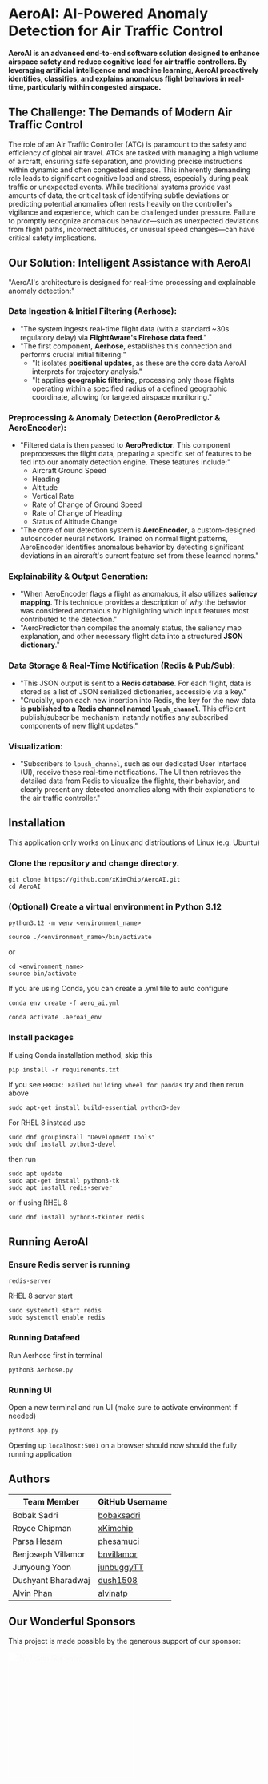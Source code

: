 # AeroAI: AI-Powered Anomaly Detection for Air Traffic Control

**AeroAI is an advanced end-to-end software solution designed to enhance airspace safety and reduce cognitive load for air traffic controllers. By leveraging artificial intelligence and machine learning, AeroAI proactively identifies, classifies, and explains anomalous flight behaviors in real-time, particularly within congested airspace.**

## The Challenge: The Demands of Modern Air Traffic Control

The role of an Air Traffic Controller (ATC) is paramount to the safety and efficiency of global air travel. ATCs are tasked with managing a high volume of aircraft, ensuring safe separation, and providing precise instructions within dynamic and often congested airspace. This inherently demanding role leads to significant cognitive load and stress, especially during peak traffic or unexpected events. While traditional systems provide vast amounts of data, the critical task of identifying subtle deviations or predicting potential anomalies often rests heavily on the controller's vigilance and experience, which can be challenged under pressure. Failure to promptly recognize anomalous behavior—such as unexpected deviations from flight paths, incorrect altitudes, or unusual speed changes—can have critical safety implications.

## Our Solution: Intelligent Assistance with AeroAI
"AeroAI's architecture is designed for real-time processing and explainable anomaly detection:"

### Data Ingestion & Initial Filtering (Aerhose):
* "The system ingests real-time flight data (with a standard ~30s regulatory delay) via **FlightAware's Firehose data feed**."
* "The first component, **Aerhose**, establishes this connection and performs crucial initial filtering:"
    * "It isolates **positional updates**, as these are the core data AeroAI interprets for trajectory analysis."
    * "It applies **geographic filtering**, processing only those flights operating within a specified radius of a defined geographic coordinate, allowing for targeted airspace monitoring."

### Preprocessing & Anomaly Detection (AeroPredictor & AeroEncoder):
* "Filtered data is then passed to **AeroPredictor**. This component preprocesses the flight data, preparing a specific set of features to be fed into our anomaly detection engine. These features include:"
    * Aircraft Ground Speed
    * Heading
    * Altitude
    * Vertical Rate
    * Rate of Change of Ground Speed
    * Rate of Change of Heading
    * Status of Altitude Change
* "The core of our detection system is **AeroEncoder**, a custom-designed autoencoder neural network. Trained on normal flight patterns, AeroEncoder identifies anomalous behavior by detecting significant deviations in an aircraft's current feature set from these learned norms."

### Explainability & Output Generation:
* "When AeroEncoder flags a flight as anomalous, it also utilizes **saliency mapping**. This technique provides a description of *why* the behavior was considered anomalous by highlighting which input features most contributed to the detection."
* "AeroPredictor then compiles the anomaly status, the saliency map explanation, and other necessary flight data into a structured **JSON dictionary**."

### Data Storage & Real-Time Notification (Redis & Pub/Sub):
* "This JSON output is sent to a **Redis database**. For each flight, data is stored as a list of JSON serialized dictionaries, accessible via a key."
* "Crucially, upon each new insertion into Redis, the key for the new data is **published to a Redis channel named `lpush_channel`**. This efficient publish/subscribe mechanism instantly notifies any subscribed components of new flight updates."

### Visualization:
* "Subscribers to `lpush_channel`, such as our dedicated User Interface (UI), receive these real-time notifications. The UI then retrieves the detailed data from Redis to visualize the flights, their behavior, and clearly present any detected anomalies along with their explanations to the air traffic controller."

## Installation
This application only works on Linux and distributions of Linux (e.g. Ubuntu)
### Clone the repository and change directory.
```
git clone https://github.com/xKimChip/AeroAI.git
cd AeroAI
```

### (Optional) Create a virtual environment in Python 3.12
```
python3.12 -m venv <environment_name>
```
```
source ./<environment_name>/bin/activate
```
or
```
cd <environment_name>
source bin/activate
```
If you are using Conda, you can create a .yml file to auto configure
```
conda env create -f aero_ai.yml

conda activate .aeroai_env
```

### Install packages
If using Conda installation method, skip this
```
pip install -r requirements.txt
```
If you see `ERROR: Failed building wheel for pandas` try and then rerun above
```
sudo apt-get install build-essential python3-dev
```
For RHEL 8 instead use
```
sudo dnf groupinstall "Development Tools"
sudo dnf install python3-devel
```

then run
```
sudo apt update
sudo apt-get install python3-tk
sudo apt install redis-server
```
or if using RHEL 8
```
sudo dnf install python3-tkinter redis
```

## Running AeroAI
### Ensure Redis server is running
```
redis-server
```
RHEL 8 server start
```
sudo systemctl start redis
sudo systemctl enable redis
```
### Running Datafeed
Run Aerhose first in terminal
```
python3 Aerhose.py
```
### Running UI
Open a new terminal and run UI (make sure to activate environment if needed)
```
python3 app.py
```
Opening up `localhost:5001` on a browser should now should the fully running application

## Authors
| Team Member         | GitHub Username |
|---------------------|----------------|
| Bobak Sadri       | [bobaksadri](https://github.com/bobaksadri) |
| Royce Chipman      | [xKimchip](https://github.com/xKimchip) |
| Parsa Hesam        | [phesamuci](https://github.com/phesamuci) |
| Benjoseph Villamor | [bnvillamor](https://github.com/bnvillamor) |
| Junyoung Yoon      | [junbuggyTT](https://github.com/junbuggyTT) |
| Dushyant Bharadwaj | [dush1508](https://github.com/dush1508) |
| Alvin Phan         | [alvinatp](https://github.com/alvinatp) |

## Our Wonderful Sponsors

This project is made possible by the generous support of our sponsor:

<a href="https://www.rtx.com/raytheon" target="_blank"><img src="https://prd-sc102-cdn.rtx.com/raytheon/-/media/themes/raytheon-technologies/rtx-shared/rtx-theme/images/raytheon.svg?rev=c0d2d88fe39b4f54b95f79444c566c94&w=354&hash=ED664F3C75561C12BA0B44D12FAD89FF" width="250" alt="Raytheon Company" style="filter: brightness(10);"></a>
